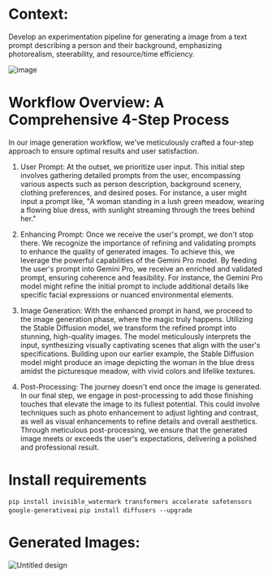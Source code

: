 # Context:
Develop an experimentation pipeline for generating a image from a text prompt describing a person and their background, emphasizing photorealism, steerability, and resource/time efficiency.

![image](https://github.com/meetttttt/End-To-End-Image-Generation/assets/74391584/653822f2-2f1f-4182-9277-17c07ee88fd5)

# Workflow Overview: A Comprehensive 4-Step Process
In our image generation workflow, we've meticulously crafted a four-step approach to ensure optimal results and user satisfaction.

1. User Prompt:
At the outset, we prioritize user input. This initial step involves gathering detailed prompts from the user, encompassing various aspects such as person description, background scenery, clothing preferences, and desired poses. For instance, a user might input a prompt like, "A woman standing in a lush green meadow, wearing a flowing blue dress, with sunlight streaming through the trees behind her."

2. Enhancing Prompt:
Once we receive the user's prompt, we don't stop there. We recognize the importance of refining and validating prompts to enhance the quality of generated images. To achieve this, we leverage the powerful capabilities of the Gemini Pro model. By feeding the user's prompt into Gemini Pro, we receive an enriched and validated prompt, ensuring coherence and feasibility. For instance, the Gemini Pro model might refine the initial prompt to include additional details like specific facial expressions or nuanced environmental elements.

3. Image Generation:
With the enhanced prompt in hand, we proceed to the image generation phase, where the magic truly happens. Utilizing the Stable Diffusion model, we transform the refined prompt into stunning, high-quality images. The model meticulously interprets the input, synthesizing visually captivating scenes that align with the user's specifications. Building upon our earlier example, the Stable Diffusion model might produce an image depicting the woman in the blue dress amidst the picturesque meadow, with vivid colors and lifelike textures.

4. Post-Processing:
The journey doesn't end once the image is generated. In our final step, we engage in post-processing to add those finishing touches that elevate the image to its fullest potential. This could involve techniques such as photo enhancement to adjust lighting and contrast, as well as visual enhancements to refine details and overall aesthetics. Through meticulous post-processing, we ensure that the generated image meets or exceeds the user's expectations, delivering a polished and professional result.


# Install requirements
`pip install invisible_watermark transformers accelerate safetensors google-generativeai`
`pip install diffusers --upgrade`

# Generated Images:
![Untitled design](https://github.com/meetttttt/End-To-End-Image-Generation/assets/74391584/73956977-d112-4619-8fea-54b1692f4aa0)

